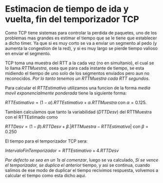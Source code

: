 # Estimacion de tiempo de ida y vuelta, fin del temporizador TCP 

Como TCP tiene sistemas para controlar la perdida de paquetes, uno de los problemas mas grandes es estimar el tiempo que se le tiene que establecer a dicho timer. Ya que si es muy corto se va a enviar un segmento al pedo (y aumenta la congestion de la red), y si es muy largo se pierde tiempo valioso en enviar el segmento.

TCP toma una muestra del RTT a la cada vez (no en simultanio), el cual se lo llama *RTTMuestra*, osea que para cada instante de tiempo, se esta midiendo el tiempo de uno solo de los segmentos enviados pero aun no reconocidos. *Por lo tanto tenemos un RTTMuestra cada RTT segundos*.

Para calcular el *RTTEstimativo* utilizamos una funcion de la forma *media movil exponencialmente ponderada* tiene la siguiente forma:

$RTTEstimativo = (1 - \alpha).RTTEstimativo + \alpha.RTTMuestra$  con $\alpha = 0.125$.

Tambien calculamos que tanto la variabilidad (*DTTDesv*) del RTTMuestra con el RTTEstimado como 

$RTTDesv = (1 - \beta).RTTDesv + \beta.|RTTMuestra - RTTEstimativo|$ con $\beta = 0.250$ 

El tiempo para el temporizador TCP sera:

$IntervaloFinTemporizador = RTTEstimativo + 4.RTTDesv$ 

*Por defecto se sea en un 1s al comenzar*, luego se va calculado, *Si se vence el temporizador, se duplica el anterior* tiempo, y asi se continua, cuando salimos de ese modo de duplicar el tiempo recivimos respuesta, volvemos a calcular el tiempo como esta dicho aqui. 
